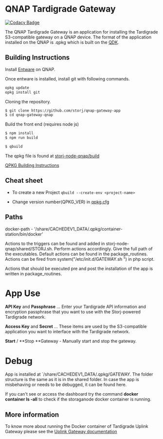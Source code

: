 # QNAP Tardigrade Gateway

[![Codacy Badge](https://api.codacy.com/project/badge/Grade/9d1a6a204b244643a47d7047a16bf05d)](https://app.codacy.com/gh/storj-thirdparty/qnap-gateway-app?utm_source=github.com&utm_medium=referral&utm_content=storj-thirdparty/qnap-gateway-app&utm_campaign=Badge_Grade_Dashboard)



The QNAP Tardigrade Gateway is an application for installing the Tardigrade S3-compatible gateway on a QNAP device. The format of the application installed on the QNAP is .qpkg which is built on the [QDK](https://github.com/qnap-dev/QDK#installation).

## Building Instructions

Install [Entware](https://www.qnapclub.eu/en/qpkg/556) on QNAP.

Once entware is installed, install git with following commands.
```sh
opkg update
opkg install git
```

Cloning the repository.

```bash
$ git clone https://github.com/storj/qnap-gateway-app
$ cd qnap-gateway-qnap
```

Build the front end (requires node js)

``` bash
$ npm install
$ npm run build
```

``` bash
$ qbuild
```
The qpkg file is found at [storj-node-qnap/build](storj-node-qnap/build)

[QPKG Building Instructions](https://edhongcy.gitbooks.io/qdk-quick-start-guide/content/build-your-own-qpkg.html)



## Cheat sheet
- To create a new Project `qbuild --create-env <project-name>`

- Change version number(QPKG_VER) in [qpkg.cfg](qpkg.cfg)

  

## Paths

docker-path - '/share/CACHEDEV1_DATA/.qpkg/container-station/bin/docker'

Actions to the triggers can be found and added in storj-node-qnap/shared/STORJ.sh.
Perform actions accordingly. Give the full path of the executables.
Default actions can be found in the package_routines.
Actions can be fired from system("/etc/init.d/GATEWAY.sh <your-command>") in php script.

Actions that should be executed pre and post the installation of the app is written in package_routines.



# App Use
**API Key** and **Passphrase** ... Enter your Tardigrade API information and encryption passphrase that you want to use with the Storj-powered Tardigrade network.

**Access Key** and **Secret** ... These items are used by the S3-compatible application you want to interface with the Tardigrade network.

**Start** / **Stop **Gateway - Manually start and stop the gateway.

# Debug

App is installed at `/share/CACHEDEV1_DATA/.qpkg/GATEWAY. The folder structure is the same as it is in the shared folder. In case the app is misbehaving or needs to be debugged, it can be found here.

If you can't see or access the dashboard try the command **docker container ls -all** to check if the storaganode docker container is running.

## More information
To know more about running the Docker container of Tardigrade Uplink Gateway please see the [Uplink Gateway documentation](https://documentation.tardigrade.io/api-reference/s3-gateway)

